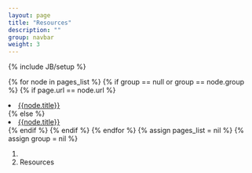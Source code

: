 ```yaml
---
layout: page
title: "Resources"
description: ""
group: navbar
weight: 3
---
```

{% include JB/setup %}

{% for node in pages_list %}
  {% if group == null or group == node.group %}
    {% if page.url == node.url %}
      <li class="active"><a href="{{node.url}}" class="active">{{node.title}}</a></li>
    {% else %}
      <li><a href="{{node.url}}">{{node.title}}</a></li>
    {% endif %}
  {% endif %}
{% endfor %}
{% assign pages_list = nil %}
{% assign group = nil %}

<ol class="breadcrumb alert-info">
  <li><a href="index.html"><span class="glyphicon glyphicon-home"></span></a></li>
  <li class="active">Resources</li>
</ol>